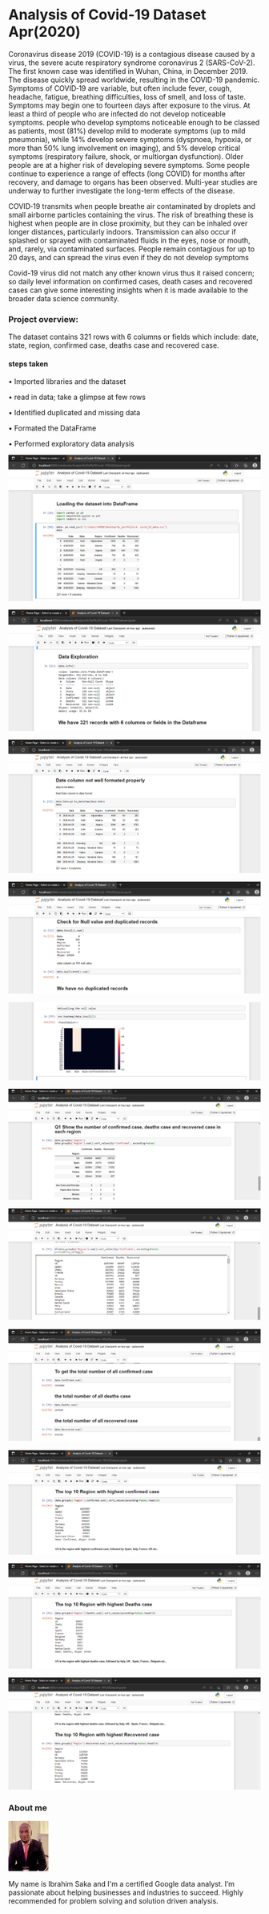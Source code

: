 # Analysis of Covid-19 Dataset Apr(2020)
  Coronavirus disease 2019 (COVID-19) is a contagious disease caused by a virus, the severe acute respiratory syndrome coronavirus 2 (SARS-CoV-2). The first known case was identified in Wuhan, China, in December 2019. The disease quickly spread worldwide, resulting in the COVID-19 pandemic. Symptoms of COVID‑19 are variable, but often include fever, cough, headache, fatigue, breathing difficulties, loss of smell, and loss of taste. Symptoms may begin one to fourteen days after exposure to the virus. At least a third of people who are infected do not develop noticeable symptoms. people who develop symptoms noticeable enough to be classed as patients, most (81%) develop mild to moderate symptoms (up to mild pneumonia), while 14% develop severe symptoms (dyspnoea, hypoxia, or more than 50% lung involvement on imaging), and 5% develop critical symptoms (respiratory failure, shock, or multiorgan dysfunction). Older people are at a higher risk of developing severe symptoms. Some people continue to experience a range of effects (long COVID) for months after recovery, and damage to organs has been observed. Multi-year studies are underway to further investigate the long-term effects of the disease.
  
 COVID‑19 transmits when people breathe air contaminated by droplets and small airborne particles containing the virus. The risk of breathing these is highest when people are in close proximity, but they can be inhaled over longer distances, particularly indoors. Transmission can also occur if splashed or sprayed with contaminated fluids in the eyes, nose or mouth, and, rarely, via contaminated surfaces. People remain contagious for up to 20 days, and can spread the virus even if they do not develop symptoms

Covid-19 virus did not match any other known virus thus it raised concern; so daily level information on confirmed cases, death cases and recovered cases can give some interesting insights when it is made available to the broader data science community.

### Project overview: 
The dataset contains 321 rows with 6 columns or fields which include: date, state, region, confirmed case, deaths case and recovered case.
#### steps  taken 
• Imported libraries and the dataset

•	read in data; take a glimpse at few rows

•	Identified  duplicated and missing data

• Formated the DataFrame

•	Performed exploratory data analysis 
 

![](/images/1.png)



![](https://github.com/Hiibee/Covid-19_Project/blob/main/images/2.png)



![](/images/3.png)


![](https://github.com/Hiibee/Covid-19_Project/blob/main/images/4.png)


![](https://github.com/Hiibee/Covid-19_Project/blob/main/images/5.0.png)



![](/images/6.png)

![](/images/7.png)

![](/images/8.png)

![](/images/9.png)

![](/images/10.png)

![](/images/11.png)



### About me

![](/images/pass.png)

My name is Ibrahim Saka and I'm a certified Google data analyst. I’m passionate about helping businesses and industries to succeed.
Highly recommended for problem solving and solution driven analysis. 
